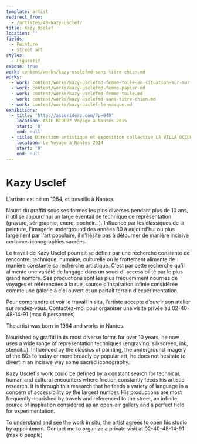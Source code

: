 ```yaml
---
template: artist
redirect_from:
  - /artistes/48-kazy-usclef/
title: Kazy Usclef
location: ''
fields:
  - Peinture
  - Street art
styles:
  - Figuratif
expose: true
work: content/works/kazy-usclefmd-sans-titre-chien.md
works:
  - work: content/works/kazy-usclefmd-femme-toile-en-situation-sur-mur-bleu.md
  - work: content/works/kazy-usclefmd-femme-papier.md
  - work: content/works/kazy-usclefmd-femme-toile.md
  - work: content/works/kazy-usclefmd-sans-titre-chien.md
  - work: content/works/kazy-usclef-le-masque.md
exhibitions:
  - title: 'http://asieriderz.com/?p=940'
    location: ASIE RIDERZ Voyage à Nantes 2015
    start: '0'
    end: null
  - title: Direction artistique et exposition collective LA VILLA OCCUPADA
    location: Le Voyage à Nantes 2014
    start: '0'
    end: null
---
```


# Kazy Usclef

L'artiste est né en 1984, et travaille à Nantes.

Nourri du graffiti sous ses formes les plus diverses pendant plus de 10 ans, il utilise aujourd'hui un large éventail de technique de représentation (gravure, sérigraphie, encre, pochoir…). Influencé par les classiques de la peinture, l'imagerie underground des années 80 à aujourd'hui ou plus largement par l'art populaire, il n'hésite pas à détourner de manière incisive certaines iconographies sacrées.

Le travail de Kazy Usclef pourrait se définir par une recherche constante de rencontre, technique, humaine, culturelle où le frottement alimente de manière constante sa recherche artistique. C'est par cette recherche qu'il alimente une variété de langage dans un souci d' accessibilité par le plus grand nombre. Ses productions sont les plus fréquemment nourries de voyages et référencées à la rue, source d'inspiration infinie considérée comme une galerie à ciel ouvert et un parfait terrain d'expérimentation.

Pour comprendre et voir le travail in situ, l’artiste accepte d’ouvrir son atelier sur rendez-vous. Contactez-moi pour organiser une visite privée au 02-40-48-14-91 (max 6 personnes)

The artist was born in 1984 and works in Nantes.

Nourished by graffiti in its most diverse forms for over 10 years, he now uses a wide range of representation techniques (engraving, silkscreen, ink, stencil...). Influenced by the classics of painting, the underground imagery of the 80s to today or more broadly by popular art, he does not hesitate to divert in an incisive way some sacred iconography.

Kazy Usclef's work could be defined by a constant search for technical, human and cultural encounters where friction constantly feeds his artistic research. It is through this research that he feeds a variety of language in a concern of accessibility by the largest number. His productions are most frequently nourished by travels and referenced to the street, an infinite source of inspiration considered as an open-air gallery and a perfect field for experimentation.

To understand and see the work in situ, the artist agrees to open his studio by appointment. Contact me to organize a private visit at 02-40-48-14-91 (max 6 people)
